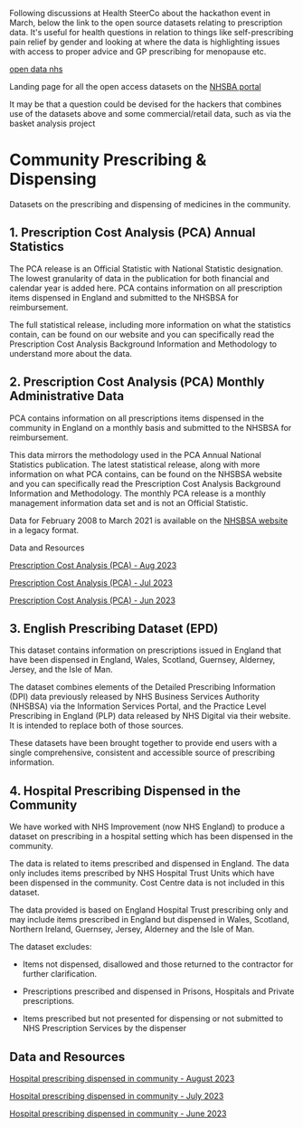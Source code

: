 
Following discussions at Health SteerCo about the hackathon event in March,
below the link to the open source datasets relating to prescription data. 
It's useful for health questions in relation to things like 
self-prescribing pain relief by gender and looking at where the data is 
highlighting issues with access to proper advice and GP prescribing for menopause etc.
 
[open data nhs](https://opendata.nhsbsa.net/theme/community_prescribing_dispensing)

Landing page for all the open access datasets on the [NHSBA portal](https://opendata.nhsbsa.net/)
 
It may be that a question could be devised for the hackers
that combines use of the datasets above and some 
commercial/retail data, such as via the basket analysis project

# Community Prescribing & Dispensing

Datasets on the prescribing and dispensing of medicines in the community.

## 1. Prescription Cost Analysis (PCA) Annual Statistics
The PCA release is an Official Statistic with National Statistic designation.
The lowest granularity of data in the publication for both financial and 
calendar year is added here. PCA contains information on all prescription 
items dispensed in England and submitted to the NHSBSA for reimbursement.

The full statistical release, including more information on what the 
statistics contain, can be found on our website and you can specifically 
read the Prescription Cost Analysis Background Information and Methodology 
to understand more about the data.

## 2. Prescription Cost Analysis (PCA) Monthly Administrative Data
PCA contains information on all prescriptions items dispensed in the community 
in England on a monthly basis and submitted to the NHSBSA for reimbursement.

This data mirrors the methodology used in the PCA Annual National Statistics
publication. The latest statistical release, along with more information on 
what PCA contains, can be found on the NHSBSA website and you can specifically 
read the Prescription Cost Analysis Background Information and Methodology.
The monthly PCA release is a monthly management information data set and is not
an Official Statistic.

Data for February 2008 to March 2021 is available on the [NHSBSA website](https://www.nhsbsa.nhs.uk/prescription-data/dispensing-data/prescription-cost-analysis-pca-data) in a
legacy format.

Data and Resources

[Prescription Cost Analysis (PCA) - Aug 2023](https://opendata.nhsbsa.net/dataset/prescription-cost-analysis-pca-monthly-data/resource/b5a5c071-740d-46f1-9249-21faf39daa31)

[Prescription Cost Analysis (PCA) - Jul 2023](https://opendata.nhsbsa.net/dataset/prescription-cost-analysis-pca-monthly-data/resource/668f9717-f824-4032-922d-61c6e9f65e73)

[Prescription Cost Analysis (PCA) - Jun 2023](https://opendata.nhsbsa.net/dataset/prescription-cost-analysis-pca-monthly-data/resource/88860781-558b-4817-9ed9-74a8bd140282)

## 3. English Prescribing Dataset (EPD)
This dataset contains information on prescriptions issued in England that 
have been dispensed in England, Wales, Scotland, Guernsey, Alderney, 
Jersey, and the Isle of Man.

The dataset combines elements of the Detailed Prescribing Information (DPI)
data previously released by NHS Business Services Authority (NHSBSA) via 
the Information Services Portal, and the Practice Level Prescribing in 
England (PLP) data released by NHS Digital via their website. It is 
intended to replace both of those sources.

These datasets have been brought together to provide end users with a 
single comprehensive, consistent and accessible source of prescribing information.

## 4. Hospital Prescribing Dispensed in the Community
We have worked with NHS Improvement (now NHS England) to produce a dataset on
prescribing in a hospital setting which has been dispensed in the community.

The data is related to items prescribed and dispensed in England. The data only
includes items prescribed by NHS Hospital Trust Units which have been dispensed
in the community. Cost Centre data is not included in this dataset.

The data provided is based on England Hospital Trust prescribing only and may 
include items prescribed in England but dispensed in Wales, Scotland, Northern
Ireland, Guernsey, Jersey, Alderney and the Isle of Man.

The dataset excludes:

- Items not dispensed, disallowed and those returned to the contractor for 
further clarification.

- Prescriptions prescribed and dispensed in Prisons, Hospitals and Private 
  prescriptions.

- Items prescribed but not presented for dispensing or not submitted to NHS 
  Prescription Services by the dispenser

## Data and Resources

[Hospital prescribing dispensed in community - August 2023](https://opendata.nhsbsa.net/dataset/hospital-prescribing-dispensed-in-the-community/resource/467d12a4-a652-44e9-a67e-59556adec51b)

[Hospital prescribing dispensed in community - July 2023](https://opendata.nhsbsa.net/dataset/hospital-prescribing-dispensed-in-the-community/resource/fe1d564b-ef64-4dec-9f3a-509c9f382d6f)

[Hospital prescribing dispensed in community - June 2023](https://opendata.nhsbsa.net/dataset/hospital-prescribing-dispensed-in-the-community/resource/5242f116-9072-4221-99f4-796e0770b568)